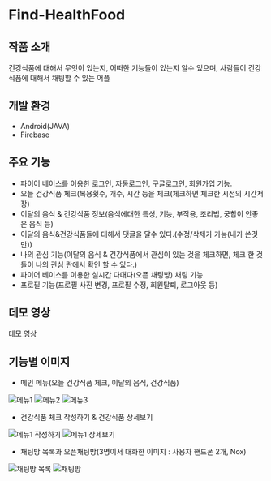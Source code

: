 # Find-HealthFood
## 작품 소개
건강식품에 대해서 무엇이 있는지, 어떠한 기능들이 있는지 알수 있으며, 사람들이 건강식품에 대해서 채팅할 수 있는 어플

## 개발 환경
* Android(JAVA)
* Firebase

## 주요 기능
* 파이어 베이스를 이용한 로그인, 자동로그인, 구글로그인, 회원가입 기능.
* 오늘 건강식품 체크(복용횟수, 개수, 시간 등을 체크(체크하면 체크한 시점의 시간저장)
* 이달의 음식 & 건강식품 정보(음식에대한 특성, 기능, 부작용, 조리법, 궁합이 안좋은 음식 등)
* 이달의 음식&건강식품들에 대해서 댓글을 달수 있다.(수정/삭제가 가능(내가 쓴것만))
* 나의 관심 기능(이달의 음식 & 건강식품에서 관심이 있는 것을 체크하면, 체크 한 것들이 나의 관심 란에서 확인 할 수 있다.)
* 파이어 베이스를 이용한 실시간 다대다(오픈 채팅방) 채팅 기능
* 프로필 기능(프로필 사진 변경, 프로필 수정, 회원탈퇴, 로그아웃 등)

## 데모 영상
[데모 영상](https://drive.google.com/file/d/1WntZVHUlhxrDs5uU2f0SQhCoAaqPgA2S/view?usp=sharing)

## 기능별 이미지
* 메인 메뉴(오늘 건강식품 체크, 이달의 음식, 건강식품)

![메뉴1](https://user-images.githubusercontent.com/58352779/77735876-a8349600-704e-11ea-8e08-e2e03e5642cd.PNG)
![메뉴2](https://user-images.githubusercontent.com/58352779/77735881-a965c300-704e-11ea-9c0c-894e11e18c19.PNG)
![메뉴3](https://user-images.githubusercontent.com/58352779/77735884-a9fe5980-704e-11ea-9eb1-a95a657d94d1.PNG)

* 건강식품 체크 작성하기 & 건강식품 상세보기

![메뉴1 작성하기](https://user-images.githubusercontent.com/58352779/77735984-df0aac00-704e-11ea-849d-dacc0a7305d3.PNG)
![메뉴1 상세보기](https://user-images.githubusercontent.com/58352779/77735989-e16d0600-704e-11ea-8253-06a1424b8432.PNG)

* 채팅방 목록과 오픈채팅방(3명이서 대화한 이미지 : 사용자 핸드폰 2개, Nox)

![채팅방 목록](https://user-images.githubusercontent.com/58352779/77736152-37da4480-704f-11ea-9711-a235ea7de7c6.PNG)
![채팅방](https://user-images.githubusercontent.com/58352779/77736042-fcd81100-704e-11ea-861f-a46966f2807b.PNG)
